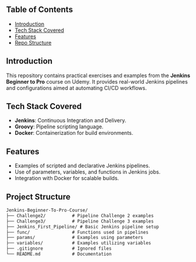 ## Table of Contents
- [Introduction](#introduction)
- [Tech Stack Covered](#tech-stack-covered)
- [Features](#features)
- [Repo Structure](#project-structure)

## Introduction

This repository contains practical exercises and examples from the **Jenkins Beginner to Pro** course on Udemy. It provides real-world Jenkins pipelines and configurations aimed at automating CI/CD workflows.

## Tech Stack Covered

- **Jenkins**: Continuous Integration and Delivery.
- **Groovy**: Pipeline scripting language.
- **Docker**: Containerization for build environments.

## Features

- Examples of scripted and declarative Jenkins pipelines.
- Use of parameters, variables, and functions in Jenkins jobs.
- Integration with Docker for scalable builds.

## Project Structure

```markdown
Jenkins-Beginner-To-Pro-Course/
├── Challenge2/          # Pipeline Challenge 2 examples
├── Challenge3/          # Pipeline Challenge 3 examples
├── Jenkins_First_Pipeline/ # Basic Jenkins pipeline setup
├── func/                # Functions used in pipelines
├── params/              # Examples using parameters
├── variables/           # Examples utilizing variables
├── .gitignore           # Ignored files
└── README.md            # Documentation
```
